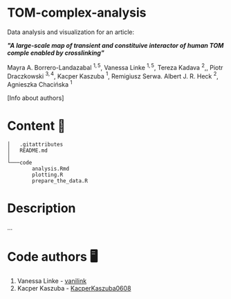 # TOM-complex-analysis
Data analysis and visualization for an article:

***"A large-scale map of transient and constituive interactor of human TOM comple enabled by crosslinking"***

Mayra A. Borrero-Landazabal $^{1,5}$, Vanessa Linke $^{1,5}$, Tereza Kadava $^{2}$,, Piotr Draczkowski $^{3,4}$, 
Kacper Kaszuba $^{1}$, Remigiusz Serwa. Albert J. R. Heck $^{2}$, Agnieszka Chacińska $^{1}$

[Info about authors]

# Content 📁

```
│   .gitattributes
│   README.md
│
└───code
        analysis.Rmd
        plotting.R
        prepare_the_data.R
```

# Description

...

# Code authors 🖥️

1. Vanessa Linke - [vanilink](https://github.com/vanilink)
2. Kacper Kaszuba - [KacperKaszuba0608](https://github.com/KacperKaszuba0608)